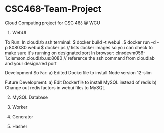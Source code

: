 # CSC468-Team-Project
Cloud Computing project for CSC 468 @ WCU

1) WebUI

To Run:
In cloudlab ssh terminal:
$ docker build -t webui .
$ docker run -d -p 8080:80 webui
$ docker ps   // lists docker images so you can check to make sure it's running on designated port
In browser:
clnodevm056-1.clemson.cloudlab.us:8080   // reference the ssh command from cloudlab and your designated port

Development So Far:
a) Edited Dockerfile to install Node version 12-slim

Future Development:
a) Edit Dockerfile to install MySQL instead of redis
b) Change out redis factors in webui files to MySQL


2) MySQL Database


3) Worker


4) Generator


5) Hasher
